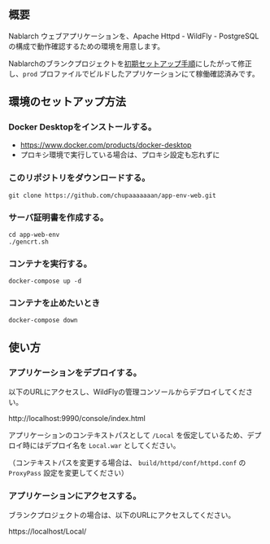 # 

## 概要

Nablarch ウェブアプリケーションを、Apache Httpd - WildFly - PostgreSQL の構成で動作確認するための環境を用意します。

Nablarchのブランクプロジェクトを[初期セットアップ手順](https://nablarch.github.io/docs/LATEST/doc/application_framework/application_framework/blank_project/setup_blankProject/setup_Web.html)にしたがって修正し、`prod` プロファイルでビルドしたアプリケーションにて稼働確認済みです。


## 環境のセットアップ方法

### Docker Desktopをインストールする。

* https://www.docker.com/products/docker-desktop
* プロキシ環境で実行している場合は、プロキシ設定も忘れずに


### このリポジトリをダウンロードする。

```
git clone https://github.com/chupaaaaaaan/app-env-web.git
```

### サーバ証明書を作成する。

```
cd app-web-env
./gencrt.sh
```

### コンテナを実行する。

```
docker-compose up -d
```

### コンテナを止めたいとき

```
docker-compose down
```

## 使い方

### アプリケーションをデプロイする。

以下のURLにアクセスし、WildFlyの管理コンソールからデプロイしてください。

http://localhost:9990/console/index.html

アプリケーションのコンテキストパスとして `/Local` を仮定しているため、デプロイ時にはデプロイ名を `Local.war` としてください。

（コンテキストパスを変更する場合は、 `build/httpd/conf/httpd.conf` の `ProxyPass` 設定を変更してください）


### アプリケーションにアクセスする。

ブランクプロジェクトの場合は、以下のURLにアクセスしてください。

https://localhost/Local/
